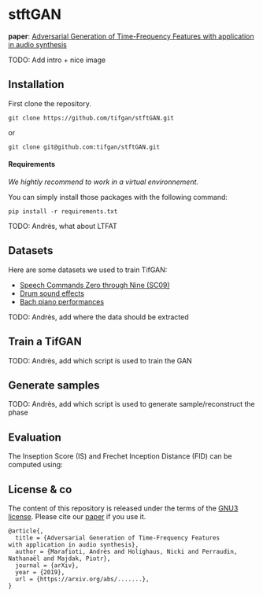 # stftGAN


**paper**: [Adversarial Generation of Time-Frequency Features
with application in audio synthesis][paper]

[paper]: https://arxiv.org/abs/...........

TODO: Add intro + nice image


## Installation

First clone the repository.

```
git clone https://github.com/tifgan/stftGAN.git 
```
or
```
git clone git@github.com:tifgan/stftGAN.git
```

#### Requirements

*We hightly recommend to work in a virtual environnement.*

You can simply install those packages with the following command:
```
pip install -r requirements.txt
```

TODO: Andrès, what about LTFAT

## Datasets

Here are some datasets we used to train TifGAN:

- [Speech Commands Zero through Nine (SC09)](http://deepyeti.ucsd.edu/cdonahue/wavegan/data/sc09.tar.gz)
- [Drum sound effects](http://deepyeti.ucsd.edu/cdonahue/wavegan/data/drums.tar.gz)
- [Bach piano performances](http://deepyeti.ucsd.edu/cdonahue/wavegan/data/mancini_piano.tar.gz)

TODO: Andrès, add where the data should be extracted


## Train a TifGAN

TODO: Andrès, add which script is used to train the GAN

## Generate samples

TODO: Andrès, add which script is used to generate sample/reconstruct the phase

## Evaluation

The Inseption Score (IS) and Frechet Inception Distance (FID) can be computed using:

## License & co

The content of this repository is released under the terms of the [GNU3 license](LICENCE.txt).
Please cite our [paper] if you use it.

```
@article{,
  title = {Adversarial Generation of Time-Frequency Features
with application in audio synthesis},
  author = {Marafioti, Andrès and Holighaus, Nicki and Perraudin, Nathanaël and Majdak, Piotr},
  journal = {arXiv},
  year = {2019},
  url = {https://arxiv.org/abs/.......},
}
```
